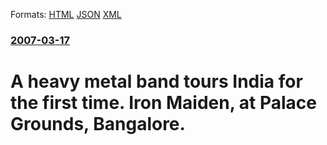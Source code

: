 
Formats: [HTML](/news/2007/03/17/a-heavy-metal-band-tours-india-for-the-first-time-iron-maiden-at-palace-grounds-bangalore.html)  [JSON](/news/2007/03/17/a-heavy-metal-band-tours-india-for-the-first-time-iron-maiden-at-palace-grounds-bangalore.json)  [XML](/news/2007/03/17/a-heavy-metal-band-tours-india-for-the-first-time-iron-maiden-at-palace-grounds-bangalore.xml)  

### [2007-03-17](/news/2007/03/17/index.md)

##### 
#  A heavy metal band tours India for the first time. Iron Maiden, at Palace Grounds, Bangalore.



